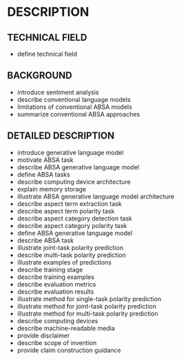 # DESCRIPTION

## TECHNICAL FIELD

- define technical field

## BACKGROUND

- introduce sentiment analysis
- describe conventional language models
- limitations of conventional ABSA models
- summarize conventional ABSA approaches

## DETAILED DESCRIPTION

- introduce generative language model
- motivate ABSA task
- describe ABSA generative language model
- define ABSA tasks
- describe computing device architecture
- explain memory storage
- illustrate ABSA generative language model architecture
- describe aspect term extraction task
- describe aspect term polarity task
- describe aspect category detection task
- describe aspect category polarity task
- define ABSA generative language model
- describe ABSA task
- illustrate joint-task polarity prediction
- describe multi-task polarity prediction
- illustrate examples of predictions
- describe training stage
- describe training examples
- describe evaluation metrics
- describe evaluation results
- illustrate method for single-task polarity prediction
- illustrate method for joint-task polarity prediction
- illustrate method for multi-task polarity prediction
- describe computing devices
- describe machine-readable media
- provide disclaimer
- describe scope of invention
- provide claim construction guidance

